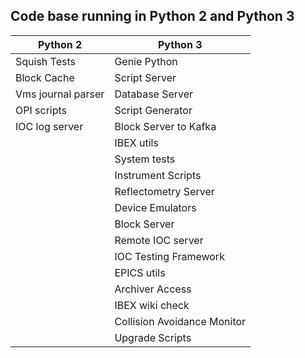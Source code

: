 ## Code base running in Python 2 and Python 3

| Python 2| Python 3|
| ------ | ----  |
| Squish Tests | Genie Python |
| Block Cache | Script Server |
| Vms journal parser | Database Server |
| OPI scripts| Script Generator |
| IOC log server | Block Server to Kafka |
| | IBEX utils |
| | System tests |
| | Instrument Scripts
| | Reflectometry Server
| | Device Emulators |
| | Block Server |
| | Remote IOC server |
| | IOC Testing Framework |
| | EPICS utils |
| | Archiver Access |
| | IBEX wiki check |
| | Collision Avoidance Monitor |
| | Upgrade Scripts |
